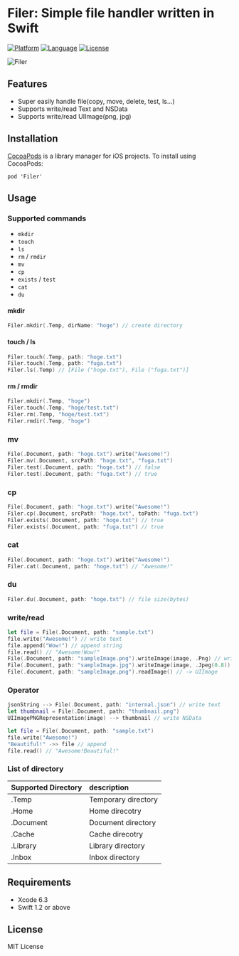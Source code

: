 Filer: Simple file handler written in Swift
======================================

[![Platform](http://img.shields.io/badge/platform-ios-blue.svg?style=flat
)](https://developer.apple.com/iphone/index.action)
[![Language](http://img.shields.io/badge/language-swift-brightgreen.svg?style=flat
)](https://developer.apple.com/swift)
[![License](http://img.shields.io/badge/license-MIT-lightgrey.svg?style=flat
)](http://mit-license.org)

![Filer](https://github.com/yoavlt/Filer/blob/master/filer.png?raw=true)

## Features
- Super easily handle file(copy, move, delete, test, ls...)
- Supports write/read Text and NSData
- Supports write/read UIImage(png, jpg)

## Installation
[CocoaPods](http://cocoapods.org) is a library manager for iOS projects. To install using CocoaPods:
```
pod 'Filer'
```
## Usage

### Supported commands
- `mkdir`
- `touch`
- `ls`
- `rm` / `rmdir`
- `mv`
- `cp`
- `exists` / `test`
- `cat`
- `du`

#### mkdir
```swift
Filer.mkdir(.Temp, dirName: "hoge") // create directory
```

#### touch / ls
```swift
Filer.touch(.Temp, path: "hoge.txt")
Filer.touch(.Temp, path: "fuga.txt")
Filer.ls(.Temp) // [File ("hoge.txt"), File ("fuga.txt")]
```

#### rm / rmdir
```swift
Filer.mkdir(.Temp, "hoge")
Filer.touch(.Temp, "hoge/test.txt")
Filer.rm(.Temp, "hoge/test.txt")
Filer.rmdir(.Temp, "hoge")
```

### mv
```swift
File(.Document, path: "hoge.txt").write("Awesome!")
Filer.mv(.Document, srcPath: "hoge.txt", "fuga.txt")
Filer.test(.Document, path: "hoge.txt") // false
Filer.test(.Document, path: "fuga.txt") // true
```

### cp
```swift
File(.Document, path: "hoge.txt").write("Awesome!")
Filer.cp(.Document, srcPath: "hoge.txt", toPath: "fuga.txt")
Filer.exists(.Document, path: "hoge.txt") // true
Filer.exists(.Document, path: "fuga.txt") // true
```

### cat
```swift
File(.Document, path: "hoge.txt").write("Awesome!")
Filer.cat(.Document, path: "hoge.txt") // "Awesome!"
```

### du
``` swift
Filer.du(.Document, path: "hoge.txt") // file size(bytes)
```

### write/read
```swift
let file = File(.Document, path: "sample.txt")
file.write("Awesome!") // write text
file.append("Wow!") // append string
file.read() // "Awesome!Wow!"
File(.Document, path: "sampleImage.png").writeImage(image, .Png) // write png
File(.Document, path: "sampleImage.jpg").writeImage(image, .Jpeg(0.8)) // write jpeg(quality: 0~1.0)
File(.document, path: "sampleImage.png").readImage() // -> UIImage
```

### Operator
```swift
jsonString --> File(.Document, path: "internal.json") // write text
let thumbnail = File(.Document, path: "thumbnail.png")
UIImagePNGRepresentation(image) --> thumbnail // write NSData

let file = File(.Document, path: "sample.txt")
file.write("Awesome!")
"Beautiful!" ->> file // append
file.read() // "Awesome!Beautiful!"
```

### List of directory
| Supported Directory | description       |
|---------------------|:------------------|
|.Temp                |Temporary directory|
|.Home                |Home direcotry     |
|.Document            |Document directory |
|.Cache               |Cache direcotry    |
|.Library             |Library directory  |
|.Inbox               |Inbox directory    |

## Requirements
- Xcode 6.3
- Swift 1.2 or above

## License
MIT License
